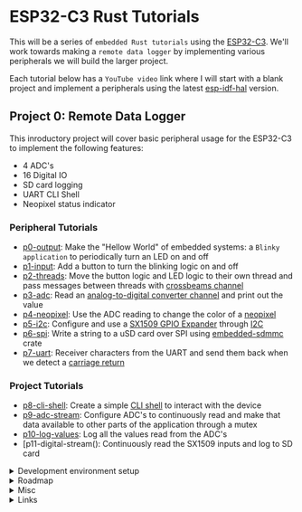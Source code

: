# ESP32-C3 Rust Tutorials

This will be a series of `embedded Rust tutorials` using the [ESP32-C3](https://www.espressif.com/en/products/socs/esp32-c3). We'll work towards making a `remote data logger` by implementing various peripherals we will build the larger project.

Each tutorial below has a `YouTube video` link where I will start with a blank project and implement a peripherals using the latest [esp-idf-hal](https://github.com/esp-rs/esp-idf-hal) version. 

## Project 0: Remote Data Logger
This inroductory project will cover basic peripheral usage for the ESP32-C3 to implement the following features:

- 4 ADC's
- 16 Digital IO
- SD card logging
- UART CLI Shell
- Neopixel status indicator

### Peripheral Tutorials
- [p0-output](https://youtu.be/vUSHaogHs1s): Make the "Hellow World" of embedded systems: a `Blinky application` to periodically turn an LED on and off
- [p1-input](https://youtu.be/2IY27b9TT2k): Add a button to turn the blinking logic on and off
- [p2-threads](https://youtu.be/ht5t39dEa4E): Move the button logic and LED logic to their own thread and pass messages between threads with [crossbeams channel](https://docs.rs/crossbeam/latest/crossbeam/channel/index.html)
- [p3-adc](https://youtu.be/07SVj6R_AhA): Read an [analog-to-digital converter channel](https://en.wikipedia.org/wiki/Analog-to-digital_converter) and print out the value
- [p4-neopixel](https://youtu.be/VIVML4cioIo): Use the ADC reading to change the color of a [neopixel](https://www.adafruit.com/category/168) 
- [p5-i2c](https://youtu.be/NvEnHJPpavo): Configure and use a [SX1509 GPIO Expander](https://www.sparkfun.com/products/13601) through [I2C](https://learn.sparkfun.com/tutorials/i2c)
- [p6-spi](https://youtu.be/PUL8ehH6eUg): Write a string to a uSD card over SPI using [embedded-sdmmc](https://github.com/rust-embedded-community/embedded-sdmmc-rs) crate
- [p7-uart](https://youtu.be/-xEivxWe29M): Receiver characters from the UART and send them back when we detect a [carriage return](https://developer.mozilla.org/en-US/docs/Glossary/CRLF)

### Project Tutorials
- [p8-cli-shell](): Create a simple [CLI shell](https://interrupt.memfault.com/blog/firmware-shell) to interact with the device
- [p9-adc-stream](): Configure ADC's to continuously read and make that data available to other parts of the application through a mutex
- [p10-log-values](): Log all the values read from the ADC's
- [p11-digital-stream(): Continuously read the SX1509 inputs and log to SD card

<details>
  <summary>Development environment setup</summary>
  
1. [Install](https://github.com/esp-rs/rust-build) Rust and Xtensa build tools
    - Make sure to `sudo chmod +x export-esp.sh`
2. Start a project using the [esp-idf-template](https://github.com/esp-rs/esp-idf-template) from the private repo home `dir`. I chose all the default options
```
# STD Project
cargo generate https://github.com/esp-rs/esp-idf-template cargo
# NO-STD (Bare-metal) Project
cargo generate https://github.com/esp-rs/esp-template
```
3. Build the `Hello World` program by running `cargo build` in the new project dir. This will take a while to build the first time:
```
cd esp32-rust
cargo build
...
Finished dev [optimized + debuginfo] target(s) in 6m 40s
```
4. Flash the ESP32 with the build artifact:
```
espflash /dev/ttyACM0 target/riscv32imc-esp-espidf/debug/project
```
5. Connect to ESP32 and monitor
```
espmonitor /dev/ttyACM0
```
 </details>

<details>
  <summary>Roadmap</summary>

For the second project I'm thinking to add in more advanced features and ideas listed below.  Any input is welcome.
- Debugging
- Logging
- FSM/HSM
- Wifi
- MQTT
- OTA
- Pub/sub
- Crash dumps & diagnostics

Other features I'd like to add but don't have a clear example for yet:
- DMA
- Timer usage
  
</details>


<details>
  <summary>Misc</summary>
  
[Singletons in Embedded Rust](https://docs.rust-embedded.org/book/peripherals/singletons.html)

Pull in code for submodules with:
```
git submodule update --init --recursive
```
</details>


<details>
  <summary>Links</summary>

- [150+ ESP32 project](https://microcontrollerslab.com/esp32-tutorials-projects/)
- [Wokwi ESP32 Rust](https://wokwi.com/rust)
- [ESP32 Tutorials](https://embeddedexplorer.com/esp32/)
- [160+ ESP32 Projects, Tutorials, and Guides](https://randomnerdtutorials.com/projects-esp32/)

